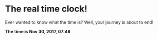 # The real time clock!

Ever wanted to know what the time is? Well, your journey is about to end!

**The time is Nov 30, 2017, 07:49**